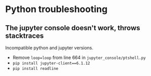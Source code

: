 # Python troubleshooting

## The jupyter console doesn't work, throws stacktraces
Incompatible python and jupyter versions.
- Remove `loop=loop` from line 664 in `jupyter_console/ptshell.py`
- `pip install jupyter-client==6.1.12`
- `pip install readline`

